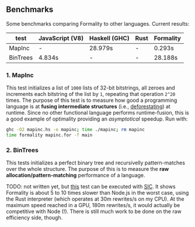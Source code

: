 ## Benchmarks

Some benchmarks comparing Formality to other languages. Current results:

test | JavaScript (V8) | Haskell (GHC) | Rust | Formality
--- | --- | --- | --- | --- 
MapInc | - | 28.979s | - | 0.293s
BinTrees | 4.834s | - | - | 28.188s

### 1. MapInc

This test initializes a list of `1000` lists of 32-bit bitstrings, all zeroes and increments each bitstring of the list by `1`, repeating that operation `2^20` times. The purpose of this test is to measure how good a programming language is at **fusing intermediate structures** (i.e., [deforestating](https://en.wikipedia.org/wiki/Deforestation_(computer_science))) at runtime. Since no other functional language performs runtime-fusion, this is a good example of optimality providing an *asymptotical* speedup. Run with:

```bash
ghc -O2 mapinc.hs -o mapinc; time ./mapinc; rm mapinc
time formality mapinc.for -f main
```

### 2. BinTrees

This tests initializes a perfect binary tree and recursivelly pattern-matches over the whole structure. The purpose of this is to measure the **raw allocation/pattern-matching** performance of a language. 

TODO: not written yet, but [this](https://github.com/MaiaVictor/symmetric-interaction-calculus-benchmarks) test can be executed with [SIC](https://github.com/maiavictor/symmetric-interaction-calculus). It shows Formality is about 5 to 10 times slower than Node.js in the worst case, using the Rust interpreter (which operates at 30m rewrites/s on my CPU). At the maximum speed reached in a GPU, 180m rewrites/s, it would actually be competitive with Node (!). There is still much work to be done on the raw efficiency side, though. 
